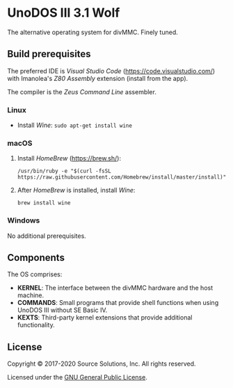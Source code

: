 # UnoDOS III 3.1 Wolf

The alternative operating system for divMMC. Finely tuned.

## Build prerequisites

The preferred IDE is _Visual Studio Code_ (https://code.visualstudio.com/) with Imanolea's _Z80 Assembly_ extension (install from the app).

The compiler is the _Zeus Command Line_ assembler.

### Linux

* Install _Wine_: `sudo apt-get install wine`

### macOS

1. Install _HomeBrew_ (https://brew.sh/):

   `/usr/bin/ruby -e "$(curl -fsSL https://raw.githubusercontent.com/Homebrew/install/master/install)"`

2. After _HomeBrew_ is installed, install _Wine_:

   `brew install wine`

### Windows

No additional prerequisites.

## Components

The OS comprises:

* __KERNEL__: The interface between the divMMC hardware and the host machine.
* __COMMANDS__: Small programs that provide shell functions when using UnoDOS III without SE Basic IV. 
* __KEXTS__: Third-party kernel extensions that provide additional functionality.

## License

Copyright &copy; 2017-2020 Source Solutions, Inc. All rights reserved.

Licensed under the [GNU General Public License](LICENSE).
